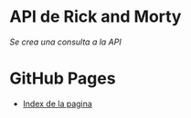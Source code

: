 # API de Rick and Morty


_Se crea una consulta a la API_

# GitHub Pages
* [Index de la pagina](https://cristiandrc.github.io/RickandMorty/index.html) 
